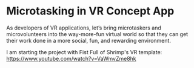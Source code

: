 # Microtasking in VR Concept App
 As developers of VR applications, let’s bring microtaskers and microvolunteers into the way-more-fun virtual world so that they can get their work done in a more social, fun, and rewarding environment.

I am starting the project with Fist Full of Shrimp's VR template: https://www.youtube.com/watch?v=VaWmvZme8hk
